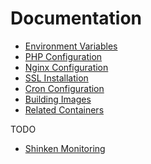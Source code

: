 # Documentation

* [Environment Variables](environment-variables.md)
* [PHP Configuration](php-configuration.md)
* [Nginx Configuration](nginx-configuration.md)
* [SSL Installation](ssl-installation.md)
* [Cron Configuration](cron-configuration.md)
* [Building Images](building-images.md)
* [Related Containers](related-containers.md)

TODO

* [Shinken Monitoring]()

